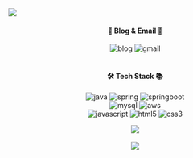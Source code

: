 <img src="https://capsule-render.vercel.app/api?type=waving&color=auto&height=200&section=header&text=Dajeong's Github&fontSize=60" />

<div align="center">

<h4>📙 Blog & Email 📮</h4>
<img alt="blog" src="http://img.shields.io/badge/Tech%20blog-438f68?style=flat-square&logo=github&logoColor=white&link=https://dajeongdev.github.io">
<img alt="gmail" src="https://img.shields.io/badge/Gmail-d14836?style=flat-square&logo=Gmail&logoColor=white&link=mailto:dajeongdev@gmail.com">
<br>
<br>

<h4>🛠 Tech Stack 📚</h4>
<p>
    <img alt="java" src="https://img.shields.io/badge/Java-007396.svg?style=flat-square&logo=java&logoColor=white"/> 
    <img alt="spring" src="https://img.shields.io/badge/Spring-6db33f.svg?style=flat-square&logo=spring&logoColor=white"/> 
    <img alt="springboot" src="https://img.shields.io/badge/SpringBoot-6db33f.svg?style=flat-square&logo=springboot&logoColor=white"/>
	 <br>
    <img alt="mysql" src="https://img.shields.io/badge/Mysql-4479a1.svg?style=flat-square&logo=mysql&logoColor=white"/> 
    <img alt="aws" src="https://img.shields.io/badge/AWS-232f3e.svg?style=flat-square&logo=amazon-aws&logoColor=white"/> 
	    <br>
    <img alt="javascript" src="https://img.shields.io/badge/Javascript-f7df1e?style=flat-square&logo=javascript&logoColor=white"/> 
    <img alt="html5" src="https://img.shields.io/badge/HTML5-E34F26?style=flat&logo=HTML5&logoColor=white" />
	<img alt="css3" src="https://img.shields.io/badge/CSS3-1572B6?style=flat&logo=CSS3&logoColor=white" />
</p>
<!-- 많이 쓰는 언어 -->
<img src="https://github-readme-stats.vercel.app/api/top-langs/?username=dajeongdev&layout=compact">
<br>
<br>
<!--  Github Status -->
<img src="https://github-readme-stats.vercel.app/api?username=dajeongdev&show_icons=true">

</div>
